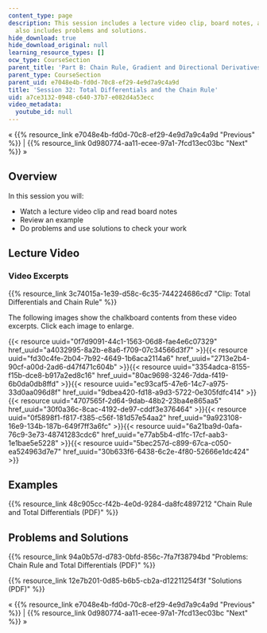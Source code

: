 ```yaml
---
content_type: page
description: This session includes a lecture video clip, board notes, and an example.  It
  also includes problems and solutions.
hide_download: true
hide_download_original: null
learning_resource_types: []
ocw_type: CourseSection
parent_title: 'Part B: Chain Rule, Gradient and Directional Derivatives'
parent_type: CourseSection
parent_uid: e7048e4b-fd0d-70c8-ef29-4e9d7a9c4a9d
title: 'Session 32: Total Differentials and the Chain Rule'
uid: a7ce3132-0948-c640-37b7-e082d4a53ecc
video_metadata:
  youtube_id: null
---
```


« {{% resource_link e7048e4b-fd0d-70c8-ef29-4e9d7a9c4a9d "Previous" %}} | {{% resource_link 0d980774-aa11-ecee-97a1-7fcd13ec03bc "Next" %}} »

Overview
--------

In this session you will:

*   Watch a lecture video clip and read board notes
*   Review an example
*   Do problems and use solutions to check your work

Lecture Video
-------------

### Video Excerpts

{{% resource_link 3c74015a-1e39-d58c-6c35-744224686cd7 "Clip: Total Differentials and Chain Rule" %}}

The following images show the chalkboard contents from these video excerpts. Click each image to enlarge.

{{< resource uuid="0f7d9091-44c1-1563-06d8-fae4e6c07329" href_uuid="a4032995-8a2b-e8a6-f709-07c34566d3f7" >}}{{< resource uuid="fd30c4fe-2b04-7b92-4649-1b6aca2114a6" href_uuid="2713e2b4-90cf-a00d-2ad6-d47f471c604b" >}}{{< resource uuid="3354adca-8155-f15b-dce8-b917a2ed8c16" href_uuid="80ac9698-3246-7dda-f419-6b0da0db8ffd" >}}{{< resource uuid="ec93caf5-47e6-14c7-a975-33d0aa096d8f" href_uuid="9dbea420-fd18-a9d3-5722-0e305fdfc414" >}}  
{{< resource uuid="4707565f-2d64-9dab-48b2-23ba4e865aa5" href_uuid="30f0a36c-8cac-4192-de97-cddf3e376464" >}}{{< resource uuid="0f5898f1-f817-f385-c56f-181d57e54aa2" href_uuid="9a923108-16e9-134b-187b-649f7ff3a6fc" >}}{{< resource uuid="6a21ba9d-0afa-76c9-3e73-48741283cdc6" href_uuid="e77ab5b4-d1fc-17cf-aab3-1e1bae5e5228" >}}{{< resource uuid="5bec257d-c899-67ca-c050-ea524963d7e7" href_uuid="30b633f6-6438-6c2e-4f80-52666e1dc424" >}}

Examples
--------

{{% resource_link 48c905cc-f42b-4e0d-9284-da8fc4897212 "Chain Rule and Total Differentials (PDF)" %}}

Problems and Solutions
----------------------

{{% resource_link 94a0b57d-d783-0bfd-856c-7fa7f38794bd "Problems: Chain Rule and Total Differentials (PDF)" %}}

{{% resource_link 12e7b201-0d85-b6b5-cb2a-d12211254f3f "Solutions (PDF)" %}}

« {{% resource_link e7048e4b-fd0d-70c8-ef29-4e9d7a9c4a9d "Previous" %}} | {{% resource_link 0d980774-aa11-ecee-97a1-7fcd13ec03bc "Next" %}} »